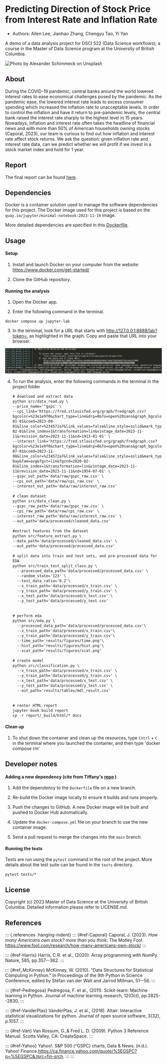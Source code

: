# Predicting Direction of Stock Price from Interest Rate and Inflation Rate

-   Authors: Allen Lee, Jianhao Zhang, Chengyu Tao, Yi Yan

A demo of a data analysis project for DSCI 522 (Data Science workflows); a course in the Master of Data Science program at the University of British Columbia.

![Photo by Alexander Schimmeck on Unsplash](images/img.jpg)

## About

During the COVID-19 pandemic, central banks around the world lowered interest rates to ease economical challenges posed by the pandemic. As the pandemic ease, the lowered interest rate leads to excess consumer spending which increased the inflation rate to unacceptable levels. In order to control the inflation and have it return to pre-pandemic levels, the central bank raised the interest rate sharply to the highest level in 15 years. Nowadays, inflation and interest rate often takes the headline of financial news and with more than 50% of American households owning stocks (Caporal, 2023), our team is curious to find out how inflation and interest rate affect stock returns. We ask the question: given inflation rate and interest rate data, can we predict whether we will profit if we invest in a stock market index and hold for 1 year.

## Report

The final report can be found [here](https://ubc-mds.github.io/stock_price_direction_prediction_from_interest_and_inflation_rate/report/_build/html/index.html).

## Dependencies

Docker is a container solution used to manage the software dependencies for this project. The Docker image used for this project is based on the `quay.io/jupyter/minimal-notebook:2023-11-19` image.

More detailed dependencies are specified in this [Dockerfile](https://github.com/UBC-MDS/stock_price_direction_prediction_from_interest_and_inflation_rate/blob/main/Dockerfile).

## Usage

#### Setup

1.  Install and launch Docker on your computer from the website: <https://www.docker.com/get-started/>

2.  Clone the GitHub repository.

#### Running the analysis

1.  Open the Docker app.

2.  Enter the following command in the terminal.

```         
docker compose up jupyter-lab
```

3.  In the terminal, look for a URL that starts with <http://127.0.0.1:8888/lab?token=>, as highlighted in the graph. Copy and paste that URL into your browser.

![Photo of terminal](images/container.jpg)

4.  To run the analysis, enter the following commands in the terminal in the project folder

    ```         
    # download and extract data
    python src/data_read.py \
    --price_name='^gspc' \
    --cpi_link='https://fred.stlouisfed.org/graph/fredgraph.csv?bgcolor=%23e1e9f0&chart_type=line&drp=0&fo=open%20sans&graph_bgcolor=%23ffffff&height=450&mode=fred&recession_bars=on&txtcolor=%23444444&ts=12&tts=12&width=1318&nt=0&thu=0&trc=0&show_legend=yes&show_axis_titles=yes&show_tooltip=yes&id=CPIAUCNS&scale=left&cosd=1913-01-01&coed=2023-09-01&line_color=%234572a7&link_values=false&line_style=solid&mark_type=none&mw=3&lw=2&ost=-99999&oet=99999&mma=0&fml=a&fq=Monthly&fam=avg&fgst=lin&fgsnd=2020-02-01&line_index=1&transformation=lin&vintage_date=2023-11-11&revision_date=2023-11-11&nd=1913-01-01' \
    --interest_link='https://fred.stlouisfed.org/graph/fredgraph.csv?bgcolor=%23e1e9f0&chart_type=line&drp=0&fo=open%20sans&graph_bgcolor=%23ffffff&height=450&mode=fred&recession_bars=on&txtcolor=%23444444&ts=12&tts=12&width=1318&nt=0&thu=0&trc=0&show_legend=yes&show_axis_titles=yes&show_tooltip=yes&id=DFF&scale=left&cosd=1954-07-01&coed=2023-11-08&line_color=%234572a7&link_values=false&line_style=solid&mark_type=none&mw=3&lw=2&ost=-99999&oet=99999&mma=0&fml=a&fq=Daily%2C%207-Day&fam=avg&fgst=lin&fgsnd=2020-02-01&line_index=1&transformation=lin&vintage_date=2023-11-11&revision_date=2023-11-11&nd=1954-07-01' \
    --gspc_out_path='data/raw/gspc_raw.csv' \
    --cpi_out_path='data/raw/cpi_raw.csv' \
    --interest_out_path='data/raw/interest_raw.csv'

    # clean dataset
    python src/data_clean.py \
    --gspc_raw_path='data/raw/gspc_raw.csv' \
    --cpi_raw_path='data/raw/cpi_raw.csv' \
    --interest_raw_path='data/raw/interest_raw.csv' \
    --out_path='data/processed/cleaned_data.csv'

    #extract features from the dataset
    python src/feature_extract.py \
    --data_path='data/processed/cleaned_data.csv' \
    --out_path='data/processed/processed_data.csv'

    # split data into train and test sets, and pre-processed data for EDA
    python src/train_test_split_class.py \
      --processed_data_path='data/processed/processed_data.csv' \
      --random_state='123' \
      --test_data_ratio='0.2'\
      --x_train_path='data/processed/x_train.csv' \
      --y_train_path='data/processed/y_train.csv' \
      --x_test_path='data/processed/x_test.csv' \
      --y_test_path='data/processed/y_test.csv'


    # perform eda
    python src/eda.py \
      --processed_data_path='data/processed/processed_data.csv'\
      --x_train_path='data/processed/x_train.csv'\
      --y_train_path='data/processed/y_train.csv'\
      --time_path='results/figures/time.png'\
      --hist_path='results/figures/hist.png'\
      --scat_path='results/figures/scat.png'

    # create model
    python src/classification.py \
      --x_train_path='data/processed/x_train.csv' \
      --y_train_path='data/processed/y_train.csv' \
      --x_test_path='data/processed/x_test.csv' \
      --y_test_path='data/processed/y_test.csv' \
      --out_path='results/tables/mdl_result.csv'


    # renter HTML report 
    jupyter-book build report
    cp -r report/_build/html/* docs
    ```

#### Clean up

1.  To shut down the container and clean up the resources, type `Cntrl` + `C` in the terminal where you launched the container, and then type 'docker compose rm'

## Developer notes

#### Adding a new dependency (cite from Tiffany's [repo](https://github.com/ttimbers/breast_cancer_predictor_py/tree/v1.0.0) )

1.  Add the dependency to the `Dockerfile` file on a new branch.

2.  Re-build the Docker image locally to ensure it builds and runs properly.

3.  Push the changes to GitHub. A new Docker image will be built and pushed to Docker Hub automatically.

4.  Update the `docker-compose.yml` file on your branch to use the new container image.

5.  Send a pull request to merge the changes into the `main` branch.

#### Running the tests

Tests are run using the `pytest` command in the root of the project. More details about the test suite can be found in the `tests` directory.

```         
pytest tests/*
```

## License

Copyright (c) 2023 Master of Data Science at the University of British Columbia. Detailed information please refer to LICENSE.md.

## References

::: {.references .hanging-indent}
::: {#ref-Caporal}
Caporal, J. (2023). *How many Americans own stock? more than you think*. The Motley Fool. <https://www.fool.com/research/how-many-americans-own-stock/>
:::

::: {#ref-Harris}
Harris, C.R. et al., (2020). Array programming with NumPy. Nature, 585, pp.357--362.
:::

::: {#ref_McKinney}
McKinney, W. (2010). "Data Structures for Statistical Computing in Python." In Proceedings of the 9th Python in Science Conference, edited by Stéfan van der Walt and Jarrod Millman, 51--56.
:::

::: {#ref-Pedregosa}
Pedregosa, F. et al., (2011). Scikit-learn: Machine learning in Python. Journal of machine learning research, 12(Oct), pp.2825--2830.
:::

::: {#ref-VanderPlas}
VanderPlas, J. et al., (2018). Altair: Interactive statistical visualizations for python. Journal of open source software, 3(32), p.1057.
:::

::: {#ref-Van}
Van Rossum, G.,& Fred L. D. (2009). Python 3 Reference Manual. Scotts Valley, CA: CreateSpace.
:::

::: {#ref-Yahoo}
Yahoo!. S&P 500 (\^GSPC) charts, Data & News. (n.d.). Yahoo! Finance.<https://ca.finance.yahoo.com/quote/%5EGSPC?p=%5EGSPC&.tsrc=fin-srch>.
:::
:::
